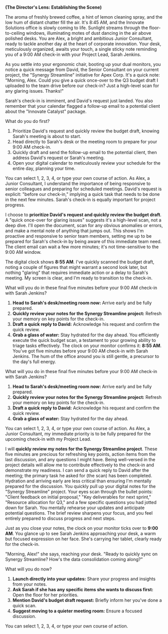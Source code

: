 





**(The Director's Lens: Establishing the Scene)**

The aroma of freshly brewed coffee, a hint of lemon cleaning spray, and the low hum of distant chatter fill the air. It's 8:45 AM, and the Innovate Solutions office is slowly coming to life. Sunlight streams through the floor-to-ceiling windows, illuminating motes of dust dancing in the air above polished desks. You are Alex, a bright and ambitious Junior Consultant, ready to tackle another day at the heart of corporate innovation. Your desk, meticulously organized, awaits your touch, a single sticky note reminding you of a 9:00 AM check-in with your Project Lead, Sarah Jenkins.

As you settle into your ergonomic chair, booting up your dual monitors, you notice a quick message from David, the Senior Consultant on your current project, the "Synergy Streamline" initiative for Apex Corp. It's a quick note: "Morning, Alex. Could you give a quick once-over to the Q3 budget draft I uploaded to the team drive before our check-in? Just a high-level scan for any glaring issues. Thanks!"

Sarah's check-in is imminent, and David's request just landed. You also remember that your calendar flagged a follow-up email to a potential client about the "Innovate Catalyst" package.

What do you do first?

1.  Prioritize David's request and quickly review the budget draft, knowing Sarah's meeting is about to start.
2.  Head directly to Sarah's desk or the meeting room to prepare for your 9:00 AM check-in.
3.  Quickly draft and send the follow-up email to the potential client, then address David's request or Sarah's meeting.
4.  Open your digital calendar to meticulously review your schedule for the entire day, planning your time.

You can select 1, 2, 3, 4, or type your own course of action.
As Alex, a Junior Consultant, I understand the importance of being responsive to senior colleagues and preparing for scheduled meetings. David's request is explicit: "before our check-in," implying a quick task that needs to be done in the next few minutes. Sarah's check-in is equally important for project progress.

I choose to **prioritize David's request and quickly review the budget draft**. A "quick once-over for glaring issues" suggests it's a high-level scan, not a deep dive. I'll open the document, scan for any obvious anomalies or errors, and make a mental note of anything that jumps out. This shows I'm proactive and responsive to senior team members, setting me up to be prepared for Sarah's check-in by being aware of this immediate team need. The client email can wait a few more minutes; it's not time-sensitive to the 9:00 AM window.

The digital clock shows **8:55 AM**. I've quickly scanned the budget draft, noting a couple of figures that might warrant a second look later, but nothing "glaring" that requires immediate action or a delay to Sarah's meeting. My screen is clear, and I'm ready to transition to the check-in.

What will you do in these final five minutes before your 9:00 AM check-in with Sarah Jenkins?

1.  **Head to Sarah's desk/meeting room now:** Arrive early and be fully prepared.
2.  **Quickly review your notes for the Synergy Streamline project:** Refresh your memory on key points for the check-in.
3.  **Draft a quick reply to David:** Acknowledge his request and confirm the quick review.
4.  **Grab a glass of water:** Stay hydrated for the day ahead.
You efficiently execute the quick budget scan, a testament to your growing ability to triage tasks effectively. The clock on your monitor confirms it: **8:55 AM**. You've got five minutes before your 9:00 AM check-in with Sarah Jenkins. The hum of the office around you is still gentle, a precursor to the day's full energy.

What will you do in these final five minutes before your 9:00 AM check-in with Sarah Jenkins?

1.  **Head to Sarah's desk/meeting room now:** Arrive early and be fully prepared.
2.  **Quickly review your notes for the Synergy Streamline project:** Refresh your memory on key points for the check-in.
3.  **Draft a quick reply to David:** Acknowledge his request and confirm the quick review.
4.  **Grab a glass of water:** Stay hydrated for the day ahead.

You can select 1, 2, 3, 4, or type your own course of action.
As Alex, a Junior Consultant, my immediate priority is to be fully prepared for the upcoming check-in with my Project Lead.

I will **quickly review my notes for the Synergy Streamline project**. These five minutes are precious for refreshing key points, action items from the last discussion, and any questions I might have. Being well-versed in the project details will allow me to contribute effectively to the check-in and demonstrate my readiness. I can send a quick reply to David after the meeting; the primary task he asked for (the scan) has been completed. Hydration and arriving early are less critical than ensuring I'm mentally prepared for the discussion.
You quickly pull up your digital notes for the "Synergy Streamline" project. Your eyes scan through the bullet points: "Client feedback on initial proposal," "Key deliverables for next sprint," "Resource allocation for Q3," and a few specific questions you had jotted down for Sarah. You mentally rehearse your updates and anticipate potential questions. The brief review sharpens your focus, and you feel entirely prepared to discuss progress and next steps.

Just as you close your notes, the clock on your monitor ticks over to **9:00 AM**. You glance up to see Sarah Jenkins approaching your desk, a warm but focused expression on her face. She's carrying her tablet, clearly ready for the check-in.

"Morning, Alex!" she says, reaching your desk. "Ready to quickly sync on Synergy Streamline? How's the data consolidation coming along?"

What will you do now?

1.  **Launch directly into your updates:** Share your progress and insights from your notes.
2.  **Ask Sarah if she has any specific items she wants to discuss first:** Open the floor for her priorities.
3.  **Mention David's budget draft request:** Briefly inform her you've done a quick scan.
4.  **Suggest moving to a quieter meeting room:** Ensure a focused discussion.

You can select 1, 2, 3, 4, or type your own course of action.